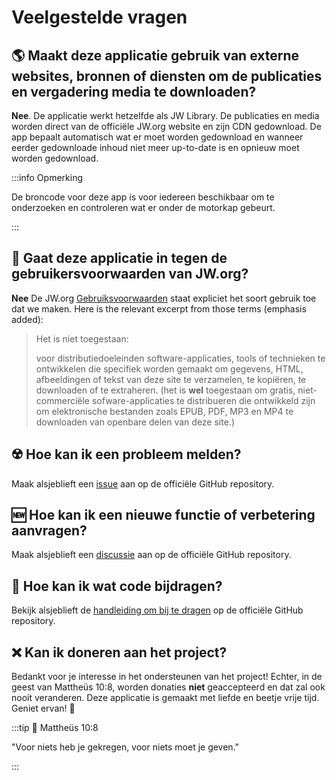 # Veelgestelde vragen

## :earth_americas: Maakt deze applicatie gebruik van externe websites, bronnen of diensten om de publicaties en vergadering media te downloaden?

**Nee**. De applicatie werkt hetzelfde als JW Library. De publicaties en media worden direct van de officiële JW.org website en zijn CDN gedownload. De app bepaalt automatisch wat er moet worden gedownload en wanneer eerder gedownloade inhoud niet meer up-to-date is en opnieuw moet worden gedownload.

:::info Opmerking

De broncode voor deze app is voor iedereen beschikbaar om te onderzoeken en controleren wat er onder de motorkap gebeurt.

:::

## :thinking: Gaat deze applicatie in tegen de gebruikersvoorwaarden van JW.org?

**Nee** De JW.org [Gebruiksvoorwaarden](https://www.jw.org/finder?docid=1011511\\&prefer=content) staat expliciet het soort gebruik toe dat we maken. Here is the relevant excerpt from those terms (emphasis added):

> Het is niet toegestaan:
>
> voor distributiedoeleinden software-applicaties, tools of technieken te ontwikkelen die specifiek worden gemaakt om gegevens, HTML, afbeeldingen of tekst van deze site te verzamelen, te kopiëren, te downloaden of te extraheren. (het is **wel** toegestaan om gratis, niet-commerciële sofware-applicaties te distribueren die ontwikkeld zijn om elektronische bestanden zoals EPUB, PDF, MP3 en MP4 te downloaden van openbare delen van deze site.)

## :radioactive: Hoe kan ik een probleem melden?

Maak alsjeblieft een [issue](https://github.com/sircharlo/meeting-media-manager/issues) aan op de officiële GitHub repository.

## :new: Hoe kan ik een nieuwe functie of verbetering aanvragen?

Maak alsjeblieft een [discussie](https://github.com/sircharlo/meeting-media-manager/discussions) aan op de officiële GitHub repository.

## :handshake: Hoe kan ik wat code bijdragen?

Bekijk alsjeblieft de [handleiding om bij te dragen](https://github.com/sircharlo/meeting-media-manager/blob/master/CONTRIBUTING.md) op de officiële GitHub repository.

## :x: Kan ik doneren aan het project?

Bedankt voor je interesse in het ondersteunen van het project! Echter, in de geest van Mattheüs 10:8, worden donaties **niet** geaccepteerd en dat zal ook nooit veranderen. Deze applicatie is gemaakt met liefde en beetje vrije tijd. Geniet ervan! :tada:

:::tip :book: Mattheüs 10:8

"Voor niets heb je gekregen, voor niets moet je geven."

:::
